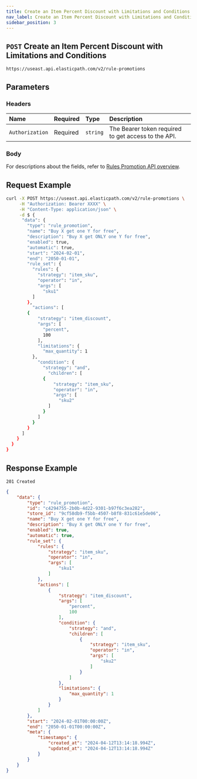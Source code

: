 ```yaml
---
title: Create an Item Percent Discount with Limitations and Conditions
nav_label: Create an Item Percent Discount with Limitations and Conditions
sidebar_position: 3
---
```


## `POST` Create an Item Percent Discount with Limitations and Conditions

```http
https://useast.api.elasticpath.com/v2/rule-promotions
```

## Parameters

### Headers

| Name            | Required | Type     | Description                          |
|:----------------|:---------|:---------|:-------------------------------------|
| `Authorization` | Required | `string` | The Bearer token required to get access to the API. |

### Body

For descriptions about the fields, refer to [Rules Promotion API overview](/docs/rule-promotions/rule-promotions-api/rule-promotions-api-overview).

## Request Example

```bash
curl -X POST https://useast.api.elasticpath.com/v2/rule-promotions \
     -H "Authorization: Bearer XXXX" \
     -H "Content-Type: application/json" \
     -d $ {
      "data": {
        "type": "rule_promotion",
        "name": "Buy X get one Y for free",
        "description": "Buy X get ONLY one Y for free",
        "enabled": true,
        "automatic": true,
        "start": "2024-02-01",
        "end": "2050-01-01",
        "rule_set": {
          "rules": {
            "strategy": "item_sku",
            "operator": "in",
            "args": [
              "sku1"
          ]
        },
          "actions": [
        {
            "strategy": "item_discount",
            "args": [
              "percent",
              100
            ],
            "limitations": {
              "max_quantity": 1
          },
            "condition": {
              "strategy": "and",
                "children": [
              {
                  "strategy": "item_sku",
                  "operator": "in",
                  "args": [
                    "sku2"
                ]
              }
            ]
          }
        }
      ]
    }
  }
}
```

## Response Example

`201 Created`

```json
{
    "data": {
        "type": "rule_promotion",
        "id": "c4294755-2b0b-4d22-9301-b97f6c3ea282",
        "store_id": "9cf58db9-f5bb-4507-b8f8-831c61e5de06",
        "name": "Buy X get one Y for free",
        "description": "Buy X get ONLY one Y for free",
        "enabled": true,
        "automatic": true,
        "rule_set": {
            "rules": {
                "strategy": "item_sku",
                "operator": "in",
                "args": [
                    "sku1"
                ]
            },
            "actions": [
                {
                    "strategy": "item_discount",
                    "args": [
                        "percent",
                        100
                    ],
                    "condition": {
                        "strategy": "and",
                        "children": [
                            {
                                "strategy": "item_sku",
                                "operator": "in",
                                "args": [
                                    "sku2"
                                ]
                            }
                        ]
                    },
                    "limitations": {
                        "max_quantity": 1
                    }
                }
            ]
        },
        "start": "2024-02-01T00:00:00Z",
        "end": "2050-01-01T00:00:00Z",
        "meta": {
            "timestamps": {
                "created_at": "2024-04-12T13:14:18.994Z",
                "updated_at": "2024-04-12T13:14:18.994Z"
            }
        }
    }
}
```



